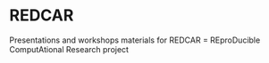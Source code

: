 # REDCAR
Presentations and workshops materials for REDCAR = REproDucible ComputAtional Research project
